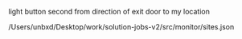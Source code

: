 
light button
second from direction of exit door to my location

/Users/unbxd/Desktop/work/solution-jobs-v2/src/monitor/sites.json